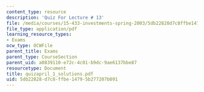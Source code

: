 ```yaml
---
content_type: resource
description: 'Quiz For Lecture # 13'
file: /media/courses/15-433-investments-spring-2003/5db22828d7c8ffbe14795b277207b091_quizapril_1_solutions.pdf
file_type: application/pdf
learning_resource_types:
- Exams
ocw_type: OCWFile
parent_title: Exams
parent_type: CourseSection
parent_uid: a0839110-e72c-4c01-b9dc-9ae6137bbe87
resourcetype: Document
title: quizapril_1_solutions.pdf
uid: 5db22828-d7c8-ffbe-1479-5b277207b091
---
```

